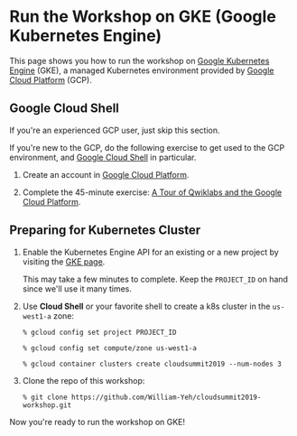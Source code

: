 # Run the Workshop on GKE (Google Kubernetes Engine)

This page shows you how to run the workshop on [Google Kubernetes Engine](https://cloud.google.com/kubernetes-engine/) (GKE), a managed Kubernetes environment provided by [Google Cloud Platform](https://cloud.google.com/) (GCP). 


## Google Cloud Shell

If you're an experienced GCP user, just skip this section.

If you're new to the GCP, do the following exercise to get used to the GCP environment, and [Google Cloud Shell](https://cloud.google.com/shell/) in particular.

1. Create an account in [Google Cloud Platform](https://cloud.google.com/).

2. Complete the 45-minute exercise: [A Tour of Qwiklabs and the Google Cloud Platform](https://www.qwiklabs.com/focuses/2794?parent=catalog).



## Preparing for Kubernetes Cluster

1. Enable the Kubernetes Engine API for an existing or a new project by visiting the [GKE page](https://console.cloud.google.com/projectselector/kubernetes).

   This may take a few minutes to complete.  Keep the `PROJECT_ID` on hand since we'll use it many times.

2. Use **Cloud Shell** or your favorite shell to create a k8s cluster in the `us-west1-a` zone:

   ```
   % gcloud config set project PROJECT_ID
   
   % gcloud config set compute/zone us-west1-a
   
   % gcloud container clusters create cloudsummit2019 --num-nodes 3
   ```


3. Clone the repo of this workshop:

   ```
   % git clone https://github.com/William-Yeh/cloudsummit2019-workshop.git
   ```


Now you're ready to run the workshop on GKE!
